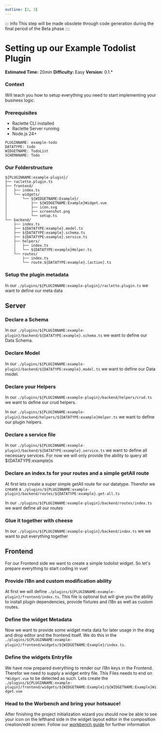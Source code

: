 ```yaml
---
outline: [2, 3]
---
```


<!--@include: ../wip.md-->

::: info
This step will be made obsolete through code generation during the final period of the Beta phase
::::

# Setting up our Example Todolist Plugin

**Estimated Time:** 20min
**Difficulty:** Easy
**Version:** 0.1.\*

### Context

Will teach you how to setup everything you need to start implementing your business logic.

### Prerequisites

- Raclette CLI installed
- Raclette Server running
- Node.js 24+

```variables
PLUGINNAME: example-todo
DATATYPE: todo
WIDGETNAME: TodoList
SCHEMANAME: Todo
```

### Our Folderstructure

```
${PLUGINNAME:example-plugin}/
├── raclette.plugin.ts
├── frontend/
│   ├── index.ts
│   └── widgets/
│       └── ${WIDGETNAME:Example}/
│           ├── ${WIDGETNAME:Example}Widget.vue
│           ├── icon.svg
│           ├── screenshot.png
│           └── setup.ts
└── backend/
    ├── index.ts
    ├── ${DATATYPE:example}.model.ts
    ├── ${DATATYPE:example}.schema.ts
    ├── ${DATATYPE:example}.service.ts
    ├── helpers/
    │   ├── index.ts
    │   └── ${DATATYPE:example}Helper.ts
    └── routes/
        ├── index.ts
        └── route.${DATATYPE:example}.[action].ts

```

### Setup the plugin metadata

In our `./plugins/${PLUGINNAME:example-plugin}/raclette.plugin.ts` we want to define our meta data

<!--@include: ../cooking-steps/backend/plugin/raclette.plugin.md-->

## Server

### Declare a Schema

In our `./plugins/${PLUGINNAME:example-plugin}/backend/${DATATYPE:example}.schema.ts` we want to define our Data Schema.

<!--@include: ../cooking-steps/backend/plugin/schema.md-->

### Declare Model

In our `./plugins/${PLUGINNAME:example-plugin}/backend/${DATATYPE:example}.model.ts` we want to define our Data model.

<!--@include: ../cooking-steps/backend/plugin/model.md-->

### Declare your Helpers

In our `./plugins/${PLUGINNAME:example-plugin}/backend/helpers/crud.ts` we want to define our crud helpers.

<!--@include: ../cooking-steps/backend/plugin/helpers/crud.md-->

In our `./plugins/${PLUGINNAME:example-plugin}/backend/helpers/${DATATYPE:example}Helper.ts` we want to define our plugin helpers.

<!--@include: ../cooking-steps/backend/plugin/helpers/pluginHelper.md-->

### Declare a service file

In our `./plugins/${PLUGINNAME:example-plugin}/backend/${DATATYPE:example}.service.ts` we want to define all necessary services. For now we will only provide the ability to query all ${DATATYPE:example}s

<!--@include: ../cooking-steps/backend/plugin/service.md{
BUSINESSLOGIC: |
  async _read${SCHEMANAME:Example}s(
      fastify: PluginFastifyInstance,
      filter: Record<string, any> = { isDeleted: false },
      options: QueryOptions = {},
    ): Promise<${SCHEMANAME:Example}Type[]> {
      filter = { isDeleted: false, ...filter }

      try {
        // Start building the query
        let query = this.${DATATYPE:example}Model.find(filter)

        // Apply pagination if provided
        if (options.limit !== undefined) {
          query = query.limit(options.limit)
        }
        if (options.offset !== undefined) {
          query = query.skip(options.offset)
        }

        // Apply population if provided
        if (options.populate && Array.isArray(options.populate)) {
          options.populate.forEach((populateOption) => {
            query = query.populate(populateOption as any)
          })
        }

        // Execute query
        return await query.lean()
      } catch (err: any) {
        fastify.log.error(err.message)
        throw err
      }
    }

    /**
    * Read ${DATATYPE:example}s by ID or filter parameters with payload wrapping
    */
    async read${SCHEMANAME:Example}s(
      fastify: PluginFastifyInstance,
      requestData: FrontendPayloadRequestData,
      filter: { id?: string } = {},
    ): Promise<FrontendPayload<${SCHEMANAME:Example}Type[]>> {
      try {
        const ${DATATYPE:example}s = await this._read${SCHEMANAME:Example}s(fastify, filter)

        return create${SCHEMANAME:Example}Payload(fastify, ${DATATYPE:example}s, requestData)
      } catch (err: any) {
        fastify.log.error(err.message)
        throw err
      }
    }
}-->

### Declare an index.ts for your routes and a simple getAll route

At first lets create a super simple getAll route for our datatype. Therefor we create a `./plugins/${PLUGINNAME:example-plugin}/backend/routes/${DATATYPE:example}.get-all.ts`

<!--@include: ../cooking-steps/backend/plugin/routes/route.md{
BUSINESSLOGIC: |
  const payload = await fastify.custom.${DATATYPE:example}Service.read${SCHEMANAME:Example}s(fastify, req.requestParams)
        return payload
}-->

In our `./plugins/${PLUGINNAME:example-plugin}/backend/routes/index.ts` we want define all our routes

<!--@include: ../cooking-steps/backend/plugin/routes/index.md{
IMPORT: import getAllRoute from "./route.${DATATYPE:example}.get-all"
BUSINESSLOGIC: |
    await fastify.get("/${DATATYPE:example}/all", getAllRoute(fastify))
}-->

### Glue it together with cheese

In our `./plugins/${PLUGINNAME:example-plugin}/backend/index.ts` we we want to put everything together

<!--@include: ../cooking-steps/backend/plugin/index.md-->

## Frontend

For our Frontend side we want to create a simple todolist widget. So let's prepare everything to start coding in vue!

### Provide i18n and custom modification ability

At first we will define `./plugins/${PLUGINNAME:example-plugin}/frontend/index.ts`. This file is optional but will give you the ability to install plugin dependencies, provide fixtures and i18n as well as custom routes.

<!--@include: ../cooking-steps/frontend/plugin/index.md-->

### Define the widget Metadata

Now we want to provide some widget meta data for later usage in the drag and drop editor and the frontend itself. We do this in the `./plugins/${PLUGINNAME:example-plugin}/frontend/widgets/${WIDGETNAME:Example}/index.ts`.

<!--@include: ../cooking-steps/frontend/plugin/widgets/setup.md{
WIDGETTITLE: My ${WIDGETNAME:} widget
WIDGETDESCRIPTION: Write ${SCHEMANAME:}s on a list
}-->

### Define the widgets Entryfile

We have now prepared everything to render our i18n keys in the Frontend. Therefor we need to supply a widget entry file. This Files needs to end on `*Widget.vue` to be detected as such. Lets create the `./plugins/${PLUGINNAME:example-plugin}/frontend/widgets/${WIDGETNAME:Example}/${WIDGETNAME:Example}Widget.vue`

<!--@include: ../cooking-steps/frontend/plugin/widgets/entryVue.md{
IMPORTS: |
  import { usePluginApi } from "@raclettejs/core/orchestrator/composables"
WIDGETTEMPLATE: |

  {{$i18n.t('someText')}}
BUSINESSLOGIC: |
  const { $i18n } = usePluginApi()
}-->

### Head to the Worbench and bring your hotsauce!

After finishing the project initialization wizard you should now be able to see your icon on the lefthand side in the widget layout editor in the composition creation/edit screen. Follow our [workbench guide](../../workbench/introduction) for further information
